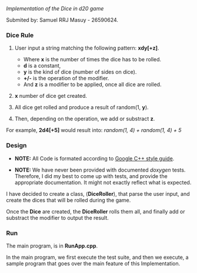 *Implementation of the Dice in d20 game*

Submited by: Samuel RRJ Masuy - 26590624.

### Dice Rule

1. User input a string matching the following pattern: **xdy[+z]**.

	* Where **x** is the number of times the dice has to be rolled.
	* **d** is a constant,
	* **y** is the kind of dice (number of sides on dice).
	* **+/-** is the operation of the modifier.
	* And **z** is a modifier to be applied, once all dice are rolled.

2. **x** number of dice get created.

3. All dice get rolled and produce a result of random(1, **y**).

4. Then, depending on the operation, we add or substract **z**.

For example, **2d4[+5]** would result into: *random(1, 4) + random(1, 4) + 5*

### Design

* **NOTE:** All Code is formated according to [Google C++ style guide](https://google.github.io/styleguide/cppguide.html).

* **NOTE:** We have never been provided with documented *doxygen* tests.
  Therefore, I did my best to come up with tests, and provide the appropriate
  documentation. It might not exactly reflect what is expected.

I have decided to create a class,  (**DiceRoller**), that parse the user input,
and create the dices that will be rolled during the game.

Once the **Dice** are created, the **DiceRoller** rolls them all, and finally
add or substract the modifier to output the result.

### Run

The main program, is in **RunApp.cpp**.

In the main program, we first execute the test suite, and then we execute, a
sample program that goes over the main feature of this Implementation.






